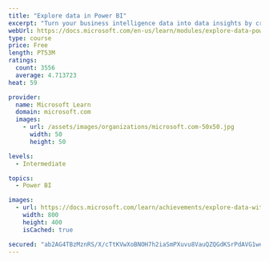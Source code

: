 ```yaml
---
title: "Explore data in Power BI"
excerpt: "Turn your business intelligence data into data insights by creating and configuring Power BI dashboards."
webUrl: https://docs.microsoft.com/en-us/learn/modules/explore-data-power-bi/
type: course
price: Free
length: PT53M
ratings:
  count: 3556
  average: 4.713723
heat: 59

provider:
  name: Microsoft Learn
  domain: microsoft.com
  images:
    - url: /assets/images/organizations/microsoft.com-50x50.jpg
      width: 50
      height: 50

levels:
  - Intermediate

topics:
  - Power BI

images:
  - url: https://docs.microsoft.com/learn/achievements/explore-data-with-power-bi-desktop-social.png
    width: 800
    height: 400
    isCached: true

secured: "ab2AG4TBzMznRS/X/cTtKVwXoBNOH7h2iaSmPXuvu8VauQZQGdKSrPdAVG1weHEaV4/zcPHK/EydLBvMtErn+EaTdrbb3DOSQRSDpJ6EBNoWuiQ4D6WUsC0Ejn6o1n6Hp2daF1l7SrSwsNEVV/FlepGf1q7jgP1THPU4MMAPC5PItILeezi84Om6lbCISrZIOqQYqdKmZaF4xOuNKq9puhsnAXAu3cIe0ogo/3lH4jc2HGc5EaqtoGEwT0XXOu4TGEm3Poiyb4S9oE0JXvjIxBr41GOIkKxyNV6MBQDpm+cW15As+TJFMAjouxmdYuldHqOojz+G9W+0kBWvuV2xSAaZJR3aPXavpwvSAaA50DI1cMiFkR5+BW7EUW6h/9Ni/JOUHDzw47aGS0A/amHfzpSsjDOgLbkLWT/XuTKFngs=;23o4ggI7CreEaFLl63Zq2Q=="
---
```


